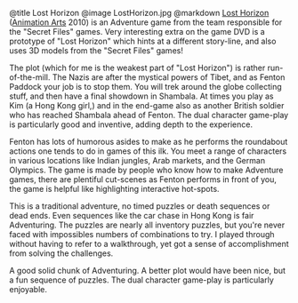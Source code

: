 @title		Lost Horizon
@image		LostHorizon.jpg
@markdown
[Lost Horizon](http://lost-horizon.deepsilver.co.uk/index_en.html)
([Animation Arts](http://www.animationarts.de/)
2010) is an Adventure game from the team responsible for the "Secret Files" games. Very interesting extra on the game DVD is a prototype of "Lost Horizon" which hints at a different story-line, and also uses 3D models from the "Secret Files" games!

The plot (which for me is the weakest part of "Lost Horizon") is rather run-of-the-mill. The Nazis are after the mystical powers of Tibet, and as Fenton Paddock your job is to stop them. You will trek around the globe collecting stuff, and then have a final showdown in Shambala. At times you play as Kim (a Hong Kong girl,) and in the end-game also as another British soldier who has reached Shambala ahead of Fenton. The dual character game-play is particularly good and inventive, adding depth to the experience.

Fenton has lots of humorous asides to make as he performs the roundabout actions one tends to do in games of this ilk. You meet a range of characters in various locations like Indian jungles, Arab markets, and the German Olympics. The game is made by people who know how to make Adventure games, there are plentiful cut-scenes as Fenton performs in front of you, the game is helpful like highlighting interactive hot-spots.

This is a traditional adventure, no timed puzzles or death sequences or dead ends. Even sequences like the car chase in Hong Kong is fair Adventuring. The puzzles are nearly all inventory puzzles, but you're never faced with impossibles numbers of combinations to try. I played through without having to refer to a walkthrough, yet got a sense of accomplishment from solving the challenges.

A good solid chunk of Adventuring. A better plot would have been nice, but a fun sequence of puzzles. The dual character game-play is particularly enjoyable.
